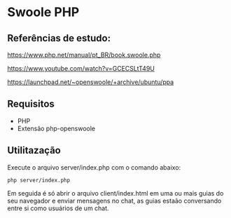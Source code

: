 # Swoole PHP

## Referências de estudo:
https://www.php.net/manual/pt_BR/book.swoole.php

https://www.youtube.com/watch?v=GCECSLtT49U

https://launchpad.net/~openswoole/+archive/ubuntu/ppa

## Requisitos

- PHP
- Extensão php-openswoole

## Utilitazação

Execute o arquivo server/index.php com o comando abaixo:
```
php server/index.php
```

Em seguida é só abrir o arquivo client/index.html em uma ou mais guias do seu navegador e enviar mensagens no chat, as guias estaão conversando entre si como usuários de um chat.

